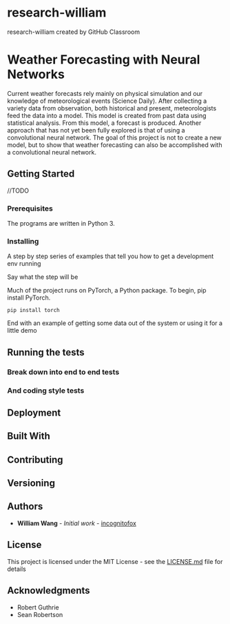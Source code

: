 # research-william
research-william created by GitHub Classroom
# Weather Forecasting with Neural Networks

Current weather forecasts rely mainly on physical simulation and our knowledge of meteorological events (Science Daily). After collecting a variety data from observation, both historical and present, meteorologists feed the data into a model. This model is created from past data using statistical analysis. From this model, a forecast is produced. Another approach that has not yet been fully explored is that of using a convolutional neural network. The goal of this project is not to create a new model, but to show that weather forecasting can also be accomplished with a convolutional neural network. 


## Getting Started
//TODO

### Prerequisites

The programs are written in Python 3. 

### Installing

A step by step series of examples that tell you how to get a development env running

Say what the step will be

Much of the project runs on PyTorch, a Python package. To begin, pip install PyTorch.
```
pip install torch
```

End with an example of getting some data out of the system or using it for a little demo

## Running the tests

### Break down into end to end tests

### And coding style tests

## Deployment


## Built With


## Contributing

## Versioning

## Authors

* **William Wang** - *Initial work* - [incognitofox](https://github.com/incognitofox)

## License

This project is licensed under the MIT License - see the [LICENSE.md](LICENSE.md) file for details

## Acknowledgments

* Robert Guthrie
* Sean Robertson
